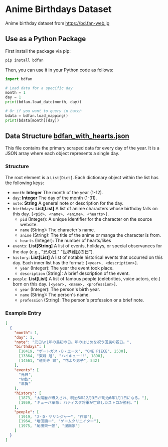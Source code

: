 # Anime Birthdays Dataset

Anime birthday dataset from https://bd.fan-web.jp

## Use as a Python Package

First install the package via pip:

```bash
pip install bdfan
```

Then, you can use it in your Python code as follows:

```python
import bdfan

# Load data for a specific day
month = 1
day = 1
print(bdfan.load_date(month, day))

# Or if you want to query in batch
bdata = bdfan.load_mapping()
print(bdata[month][day])
```

## Data Structure [bdfan_with_hearts.json](bdfan/bdfan_with_hearts.json)

This file contains the primary scraped data for every day of the year. It is a JSON array where each object represents a single day.

### Structure

The root element is a `List[Dict]`. Each dictionary object within the list has the following keys:

-   `month`: **Integer** The month of the year (1-12).
-   `day`: **Integer** The day of the month (1-31).
-   `note`: **String** A general note or description for the day.
-   `birthdays`: **List[List]** A list of anime characters whose birthday falls on this day. `[<pid>, <name>, <anime>, <hearts>]`.
    -   `pid` (Integer): A unique identifier for the character on the source website.
    -   `name` (String): The character's name.
    -   `anime` (String): The title of the anime or manga the character is from.
    -   `hearts` (Integer): The number of hearts/likes
-   `events`: **List[String]** A list of events, holidays, or special observances for the day (e.g., "兄の日," "世界難民の日").
-   `history`: **List[List]** A list of notable historical events that occurred on this day. Each inner list has the format: `[<year>, <description>]`.
    -   `year` (Integer): The year the event took place.
    -   `description` (String): A brief description of the event.
-   `people`: **List[List]** A list of famous people (celebrities, voice actors, etc.) born on this day. `[<year>, <name>, <profession>]`.
    -   `year` (Integer): The person's birth year.
    -   `name` (String): The person's name.
    -   `profession` (String): The person's profession or a brief note.

### Example Entry

```json
[
  {
    "month": 1,
    "day": 1,
    "note": "元日\n1年の最初の日。年のはじめを祝う国民の祝日。",
    "birthdays": [
      [10419, "ポートガス・D・エース", "ONE PIECE", 2530],
      [13364, "東峰 旭", "ハイキュー!!", 1890],
      [14561, "道明寺 司", "花より男子", 542]
    ],
    "events": [
      "元日",
      "初詣",
      "年賀"
    ],
    "history": [
      [1873, "太陽暦が導入され、明治5年12月3日が明治6年1月1日になる。"],
      [1959, "キューバ革命: バティスタ将軍が亡命しカストロが勝利。"]
    ],
    "people": [
      [1919, "J・D・サリンジャー", "作家"],
      [1964, "増田順一", "ゲームクリエイター"],
      [1975, "尾田栄一郎", "漫画家"]
    ]
  }
]
```
